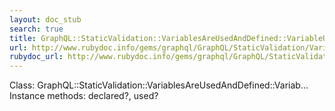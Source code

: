 ```yaml
---
layout: doc_stub
search: true
title: GraphQL::StaticValidation::VariablesAreUsedAndDefined::VariableUsage
url: http://www.rubydoc.info/gems/graphql/GraphQL/StaticValidation/VariablesAreUsedAndDefined/VariableUsage
rubydoc_url: http://www.rubydoc.info/gems/graphql/GraphQL/StaticValidation/VariablesAreUsedAndDefined/VariableUsage
---
```


Class: GraphQL::StaticValidation::VariablesAreUsedAndDefined::Variab...
Instance methods:
declared?, used?

